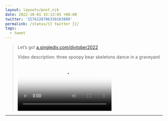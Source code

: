 ```yaml
---
layout: layouts/post.njk
date: 2022-10-01 15:13:03 +00:00
twitter: '1576228706330103808'
permalink: /status/{{ twitter }}/
tags: 
  - tweet
---
```


> Let’s go! [a.singlediv.com/divtober2022](https://a.singlediv.com/divtober2022/)
> 
> <p class="sr-only">Video description: three spoopy bear skeletons dance in a graveyard</p>
> 
> <video controls loop preload="metadata" poster="/img/Fd_jhzYVUAINgiC.jpg"><source src="/img/1576228706330103808-Fd_jhzYVUAINgiC.mp4">Your browser does not support the video tag.</video>

---
